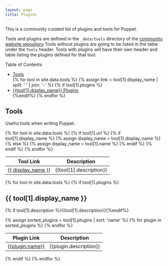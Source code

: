 ```yaml
---
layout: page
title: Plugins
---
```


This is a community curated list of plugins and tools for Puppet.

Tools and plugins are defined in the `_data/tools` directory of the [community
website repository](https://github.com/puppet-community/puppet-community.github.io)
Tools without plugins are going to be listed in the table under the `Tools`
header. Tools with plugins will have their own header and table listing the
plugins defined for that tool.

<div class="panel panel-info">
  <div class="panel-heading">Table of Contents</div>
  <div class="panel-body">
  <ul>
  <li><a href="#tools">Tools</a></li>
{% for tool in site.data.tools %}
  {% assign link = tool[1].display_name | split: ' ' | join: '-' %}
  {% if tool[1].plugins %}<li><a href="#{{link | downcase}}">{{tool[1].display_name}} Plugins</a></li>{%endif%}
{% endfor %}
  </ul>
  </div>
</div>

## Tools
Useful tools when writing Puppet.

<table class="table">
  <thead>
  <tr>
    <th>Tool Link</th>
    <th>Description</th>
  </tr>
  </thead>
  <tbody>
  {% for tool in site.data.tools %}
  {% if tool[1].url %}
  <tr>
    {% if tool[1].display_name %}
    {% assign display_name = tool[1].display_name %}
    {% else %}
    {% assign display_name = tool[1].name %}
    {% endif %}
    <td><a href="{{tool[1].url}}">{{ display_name }}</a></td>
    <td>{{tool[1].description}}</td>
  </tr>
  {% endif %}
  {% endfor %}
  </tbody>
</table>

{% for tool in site.data.tools %}
{% if tool[1].plugins %}
## {{ tool[1].display_name }}
{% if tool[1].description %}{{tool[1].description}}{%endif%}
<table class="table">
  <thead>
  <tr>
    <th>Plugin Link</th>
    <th>Description</th>
  </tr>
  </thead>
  <tbody>
  {% assign sorted_plugins = tool[1].plugins | sort: 'name' %}
  {% for plugin in sorted_plugins %}
  <tr>
    <td><a href="{{plugin.url}}">{{plugin.name}}</a></td>
    <td>{{plugin.description}}</td>
  </tr>
  {% endfor %}
  </tbody>
</table>
{% endif %}
{% endfor %}
